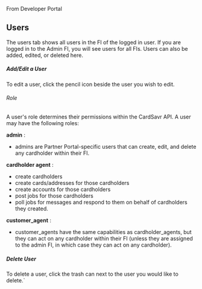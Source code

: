 From Developer Portal

## Users
The users tab shows all users in the FI of the logged in user. If you are logged in to the Admin FI, you will see users for all FIs. Users can also be added, edited, or deleted here.

##### Add/Edit a User
To edit a user, click the pencil icon beside the user you wish to edit. 

###### Role
A user's role determines their permissions within the CardSavr API. A user may have the following roles:

**admin** : 
- admins are Partner Portal-specific users that can create, edit, and delete any cardholder within their FI. 

**cardholder agent** :
- create cardholders
- create cards/addresses for those cardholders
- create accounts for those cardholders
- post jobs for those cardholders
- poll jobs for messages and respond to them on behalf of cardholders they created.

**customer_agent** :
- customer_agents have the same capabilities as cardholder_agents, but they can act on any cardholder within their FI (unless they are assigned to the admin FI, in which case they can act on any cardholder).

##### Delete User
To delete a user, click the trash can next to the user you would like to delete.`
